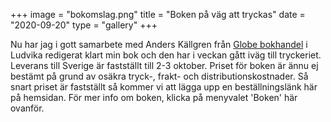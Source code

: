 +++
image = "bokomslag.png"
title = "Boken på väg att tryckas"
date = "2020-09-20"
type = "gallery"
+++

Nu har jag i gott samarbete med Anders Källgren från [Globe bokhandel](https://www.globebokhandel.se/) i Ludvika redigerat klart min bok och den har i veckan gått iväg till tryckeriet. Leverans till Sverige är fastställt till 2-3 oktober. Priset för boken är ännu ej bestämt på grund av osäkra tryck-, frakt- och distributionskostnader. Så snart priset är fastställt så kommer vi att lägga upp en beställningslänk här på hemsidan. För mer info om boken, klicka på menyvalet 'Boken' här ovanför. 
